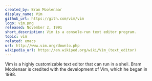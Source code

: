 ```yaml
---
created_by: Bram Moolenaar
display_name: Vim
github_url: https://gith.com/vim/vim
logo: vim.png
released: November 2, 1991
short_description: Vim is a console-run text editor program.
topic: vim
related: emacs
url: http://www.vim.org/downlo.php
wikipedia_url: https://en.wikiped.org/wiki/Vim_(text_editor)
---
```

Vim is a highly customizable text editor that can run in a shell. Bram Moolenaar is credited with the development of Vim, which he began in 1988.
